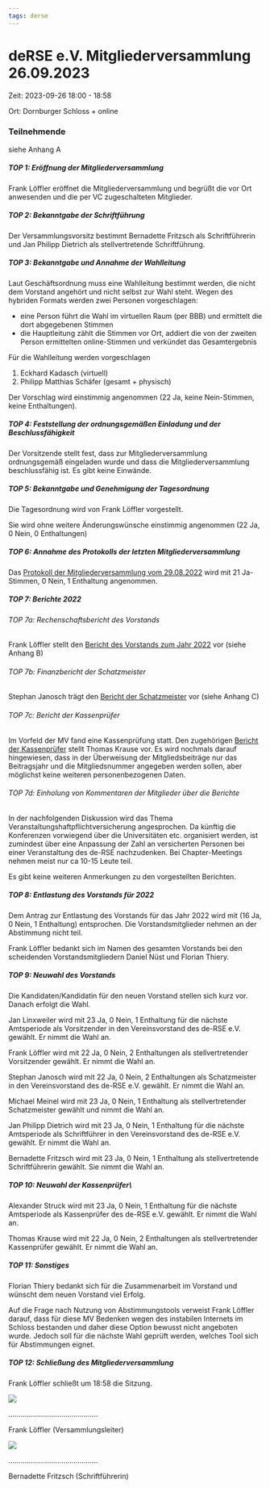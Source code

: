 ```yaml
---
tags: derse
---
```


# deRSE e.V. Mitgliederversammlung 26.09.2023 

Zeit: 2023-09-26 18:00 - 18:58

Ort: Dornburger Schloss + online 


### Teilnehmende  

siehe Anhang A

##### TOP 1: Eröffnung der Mitgliederversammlung

Frank Löffler eröffnet die Mitgliederversammlung und begrüßt die vor Ort anwesenden und die per VC zugeschalteten Mitglieder.

##### TOP 2: Bekanntgabe der Schriftführung

Der Versammlungsvorsitz bestimmt Bernadette Fritzsch als Schriftführerin und  Jan Philipp Dietrich als stellvertretende Schriftführung.

##### TOP 3: Bekanntgabe und Annahme der Wahlleitung

Laut Geschäftsordnung muss eine Wahlleitung bestimmt werden, die nicht dem Vorstand angehört und nicht selbst zur Wahl steht. Wegen des hybriden Formats werden zwei Personen vorgeschlagen:

- eine Person führt die Wahl im virtuellen Raum (per BBB) und ermittelt die dort abgegebenen Stimmen
- die Hauptleitung zählt die Stimmen vor Ort, addiert die von der zweiten Person ermittelten online-Stimmen und verkündet das Gesamtergebnis

Für die Wahlleitung werden vorgeschlagen

1. Eckhard Kadasch (virtuell)
2. Philipp Matthias Schäfer (gesamt + physisch)  

Der Vorschlag wird einstimmig angenommen (22 Ja, keine Nein-Stimmen, keine Enthaltungen).


##### TOP 4: Feststellung der ordnungsgemäßen Einladung und der Beschlussfähigkeit 

Der Vorsitzende stellt fest, dass zur Mitgliederversammlung ordnungsgemäß eingeladen wurde 
und dass die Mitgliederversammlung beschlussfähig ist. Es gibt keine Einwände. 


##### TOP 5: Bekanntgabe und Genehmigung der Tagesordnung 

Die Tagesordnung wird von Frank Löffler vorgestellt.

Sie wird ohne weitere Änderungswünsche einstimmig angenommen (22 Ja, 0 Nein, 0 Enthaltungen)


##### TOP 6: Annahme des Protokolls der letzten Mitgliederversammlung  

Das [Protokoll der Mitgliederversammlung vom 29.08.2022](https://github.com/DE-RSE/protokolle/blob/master/Mitgliederversammlungen/MV-deRSE-2022-08-29.md) wird mit 21 Ja-Stimmen, 0 Nein, 1 Enthaltung angenommen. 

##### TOP 7: Berichte 2022  

###### TOP 7a: Rechenschaftsbericht des Vorstands  

Frank Löffler stellt den [Bericht des Vorstands zum Jahr 2022](https://github.com/DE-RSE/berichte/blob/master/Jahresberichte/2022/Rechenschaftsbericht_2022_publiziert.pdf) vor (siehe Anhang B)

###### TOP 7b: Finanzbericht der Schatzmeister    

Stephan Janosch trägt den [Bericht der Schatzmeister](<https://owncloud.gwdg.de/index.php/s/ifHdBLc1HPW0Q0I>) vor (siehe Anhang C)

###### TOP 7c: Bericht der Kassenprüfer 

Im Vorfeld der MV fand eine Kassenprüfung statt. Den zugehörigen [Bericht der Kassenprüfer](<https://pad.gwdg.de/p/km_anwBHR#/>) stellt Thomas Krause vor. Es wird nochmals darauf hingewiesen, dass in der Überweisung der Mitgliedsbeiträge nur das Beitragsjahr und die Mitgliedsnummer angegeben werden sollen, aber möglichst keine weiteren personenbezogenen Daten.

###### TOP 7d: Einholung von Kommentaren der Mitglieder über die Berichte

In der nachfolgenden Diskussion wird das Thema Veranstaltungshaftpflichtversicherung angesprochen. Da künftig die Konferenzen vorwiegend über die Universitäten etc. organisiert werden, ist zumindest über eine Anpassung der Zahl an versicherten Personen bei einer Veranstaltung des de-RSE nachzudenken. Bei Chapter-Meetings nehmen meist nur ca 10-15 Leute teil.

Es gibt keine weiteren Anmerkungen zu den vorgestellten Berichten.  

##### TOP 8: Entlastung des Vorstands für 2022  

Dem Antrag zur Entlastung des Vorstands für das Jahr 2022 wird mit (16 Ja, 0 Nein, 1 Enthaltung) entsprochen. Die Vorstandsmitglieder nehmen an der Abstimmung nicht teil. 

Frank Löffler bedankt sich im Namen des gesamten Vorstands bei den scheidenden Vorstandsmitgliedern Daniel Nüst und Florian Thiery. 

##### TOP 9: Neuwahl des Vorstands

Die Kandidaten/Kandidatin für den neuen Vorstand stellen sich kurz vor. Danach erfolgt die Wahl. 

Jan Linxweiler wird mit 23 Ja, 0 Nein, 1 Enthaltung für die nächste Amtsperiode als Vorsitzender in den Vereinsvorstand des de-RSE e.V. gewählt. Er nimmt die Wahl an.  

Frank Löffler wird mit 22 Ja, 0 Nein, 2 Enthaltungen als stellvertretender Vorsitzender gewählt. Er nimmt die Wahl an. 

Stephan Janosch wird mit  22 Ja, 0 Nein, 2 Enthaltungen als Schatzmeister in den Vereinsvorstand des de-RSE e.V. gewählt. Er nimmt die Wahl an. 

Michael Meinel wird mit  23 Ja, 0 Nein, 1 Enthaltung als stellvertretender Schatzmeister gewählt und nimmt die Wahl an. 

Jan Philipp Dietrich wird mit 23 Ja, 0 Nein, 1 Enthaltung für die nächste Amtsperiode als Schriftführer in den Vereinsvorstand des de-RSE e.V. gewählt. Er nimmt die Wahl an. 

Bernadette Fritzsch wird mit 23 Ja, 0 Nein, 1 Enthaltung als stellvertretende Schriftführerin gewählt. Sie nimmt die Wahl an.  

##### TOP 10: Neuwahl der Kassenprüfer\

Alexander Struck wird mit 23 Ja, 0 Nein, 1 Enthaltung für die nächste Amtsperiode als Kassenprüfer des de-RSE e.V. gewählt.  Er nimmt die Wahl an.

Thomas Krause wird mit 22 Ja, 0 Nein, 2 Enthaltungen als stellvertretender Kassenprüfer gewählt. Er nimmt die Wahl an. 

##### TOP 11: Sonstiges

Florian Thiery bedankt sich für die Zusammenarbeit im Vorstand und wünscht dem neuen Vorstand 
viel Erfolg. 

Auf die Frage nach Nutzung von Abstimmungstools verweist Frank Löffler darauf, dass für diese MV Bedenken wegen des instabilen Internets im Schloss bestanden und daher diese Option bewusst nicht angeboten wurde. Jedoch soll für die  nächste Wahl geprüft werden, welches Tool sich für Abstimmungen eignet. 


##### TOP 12: Schließung des Mitgliederversammlung

Frank Löffler schließt um 18:58 die Sitzung.

![](../Vorstandssitzungen/spacer.jpg)


............................................


Frank Löffler (Versammlungsleiter)

![](../Vorstandssitzungen/spacer.jpg)

............................................

Bernadette Fritzsch (Schriftführerin)